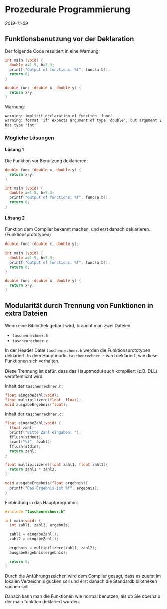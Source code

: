 # Prozedurale Programmierung

*2019-11-09*

## Funktionsbenutzung vor der Deklaration

Der folgende Code resultiert in eine Warnung:

```c
int main (void) {
  double a=1.5, b=5.3;
  printf("Output of functions: %f", func(a,b));
  return 0;
}

double func (double x, double y) {
  return x/y;
}
```

Warnung:

```text
warning: implicit declaration of function 'func'
warning: format 'if' expects argument of type 'double', but argument 2 has type 'int'
```

### Mögliche Lösungen

#### Lösung 1

Die Funktion vor Benutzung deklarieren:

```c
double func (double x, double y) {
  return x/y;
}

int main (void) {
  double a=1.5, b=5.3;
  printf("Output of functions: %f", func(a,b));
  return 0;
}
```

#### Lösung 2

Funktion dem Compiler bekannt machen, und erst danach deklarieren. (Funktionsprototypen)

```c
double func (double x, double y);

int main (void) {
  double a=1.5, b=5.3;
  printf("Output of functions: %f", func(a,b));
  return 0;
}

double func (double x, double y) {
  return x/y;
}
```

## Modularität durch Trennung von Funktionen in extra Dateien

Wenn eine Bibliothek gebaut wird, braucht man zwei Dateien:

- `taschenrechner.h`
- `taschenrechner.c`

In der Header Datei `taschenrechner.h` werden die Funktionsprototypen
deklariert.
In dem Hauptmodul `taschenrechner.c` wird deklariert, wie diese Funktionen sich
verhalten.

Diese Trennung ist dafür, dass das Hauptmodul auch kompiliert (z.B. DLL)
veröffentlicht wird.

Inhalt der `taschenrechner.h`:

```c
float eingabeZahl(void);
float multipilizere(float, float);
void ausgabeErgebnis(float);
```

Inhalt der `taschenrechner.c`:

```c
float eingabeZahl(void) {
  float zahl;
  printf("Bitte Zahl eingaben: ");
  fflush(stdout);
  scanf("%f", &zahl);
  fflush(stdin);
  return zahl;
}

float multipilizere(float zahl1, float zahl2){
  return zahl1 * zahl2;
}

void ausgabeErgebnis(float ergebnis){
  printf("Das Ergebnis ist %f", ergebnis);
}
```

Einbindung in das Hauptprogramm:

```c
#include "taschenrechner.h"

int main(void) {
  int zahl1, zahl2, ergebnis;

  zahl1 = eingabeZahl();
  zahl2 = eingabeZahl();

  ergebnis = multipilizere(zahl1, zahl2);
  ausgabeErgebnis(ergebnis);

  return 0;
}
```

Durch die Anführungszeichen wird dem Compiler gesagt, dass es zuerst im lokalen
Verzeichnis gucken soll und erst danach die Standardbibliotheken suchen soll.

Danach kann man die Funktionen wie normal benutzen, als ob Sie oberhalb der main
funktion deklariert wurden.
